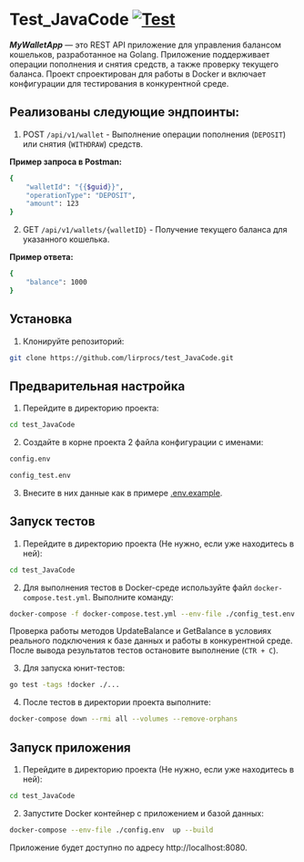 # Test_JavaCode [![Test](https://github.com/lirprocs/test_JavaCode/actions/workflows/test.yaml/badge.svg)](https://github.com/lirprocs/test_JavaCode/actions/workflows/test.yaml)
***MyWalletApp*** — это REST API приложение для управления балансом кошельков, разработанное на Golang. Приложение поддерживает операции пополнения и снятия средств, а также проверку текущего баланса. Проект спроектирован для работы в Docker и включает конфигурации для тестирования в конкурентной среде.
## Реализованы следующие эндпоинты:
1. POST `/api/v1/wallet` -  Выполнение операции пополнения (`DEPOSIT`) или снятия (`WITHDRAW`) средств.

**Пример запроса в Postman:**
```bash
{
    "walletId": "{{$guid}}",
    "operationType": "DEPOSIT",
    "amount": 123 
}
````
2. GET  `/api/v1/wallets/{walletID}` - Получение текущего баланса для указанного кошелька.

**Пример ответа:**
```bash
{
    "balance": 1000
}

````
## Установка
1. Клонируйте репозиторий:
```bash
git clone https://github.com/lirprocs/test_JavaCode.git
```
## Предварительная настройка
1. Перейдите в директорию проекта:
```bash
cd test_JavaCode
```
2. Создайте в корне проекта 2 файла конфигурации с именами:
```bash
config.env 
```
```bash
config_test.env
```
3. Внесите в них данные как в примере [.env.example](./.env.example).

## Запуск тестов
1. Перейдите в директорию проекта (Не нужно, если уже находитесь в ней):
```bash
cd test_JavaCode
```
2. Для выполнения тестов в Docker-среде используйте файл `docker-compose.test.yml`. Выполните команду:
```bash
docker-compose -f docker-compose.test.yml --env-file ./config_test.env up --build
```
Проверка работы методов UpdateBalance и GetBalance в условиях реального подключения к базе данных и работы в конкурентной среде. \
После вывода результатов тестов остановите выполнение (`CTR + C`). <br>

3. Для запуска юнит-тестов:
```bash
go test -tags !docker ./...
```
4. После тестов в директории проекта выполните:
```bash
docker-compose down --rmi all --volumes --remove-orphans
```

## Запуск приложения
1. Перейдите в директорию проекта (Не нужно, если уже находитесь в ней):
```bash
cd test_JavaCode
```
2. Запустите Docker контейнер с приложением и базой данных:
```bash
docker-compose --env-file ./config.env  up --build
```

Приложение будет доступно по адресу http://localhost:8080.


